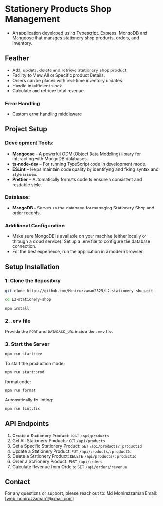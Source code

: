 # Stationery Products Shop Management

- An application developed using Typescript, Express, MongoDB and Mongoose that manages stationery shop products, orders, and inventory.

## Feather

- Add, update, delete and retrieve stationery shop product.
- Facility to View All or Specific product Details.
- Orders can be placed with real-time inventory updates.
- Handle insufficient stock.
- Calculate and retrieve total revenue.

### Error Handling

- Custom error handling middleware

## Project Setup

### Development Tools:

- **Mongoose** – A powerful ODM (Object Data Modeling) library for interacting with MongoDB databases.
- **ts-node-dev** – For running TypeScript code in development mode.
- **ESLint** – Helps maintain code quality by identifying and fixing syntax and style issues.
- **Prettier** – Automatically formats code to ensure a consistent and readable style.

### Database:

- **MongoDB** – Serves as the database for managing Stationery Shop and order records.

### Additional Configuration

- Make sure MongoDB is available on your machine (either locally or through a cloud service). Set up a .env file to configure the database connection.
- For the best experience, run the application in a modern browser.

## Setup Installation

### 1. Clone the Repository

```bash
git clone https://github.com/Moniruzzaman2525/L2-stationery-shop.git

cd L2-stationery-shop

npm install
```
### 2. .env file

Provide the `PORT` and `DATABASE_URL` inside the `.env` file.

### 3. Start the Server

```bash
npm run start:dev
```
To start the production mode:

```bash
npm run start:prod
```

format code:

```bash
npm run format
```

Automatically fix linting:

```bash
npm run lint:fix
```

## API Endpoints

1. Create a Stationery Product: `POST` `/api/products`
2. Get All Stationery Products: `GET` `/api/products`
3. Get a Specific Stationery Product: `GET` `/api/products/:productId`
4. Update a Stationery Product: `PUT` `/api/products/:productId`
5. Delete a Stationery Product: `DELETE` `/api/products/:productId`
6. Order a Stationery Product: `POST` `/api/orders`
7. Calculate Revenue from Orders: `GET` `/api/orders/revenue`

## Contact

For any questions or support, please reach out to:
Md Moniruzzaman
Email: [web.moniruzzaman1@gmail.com]
